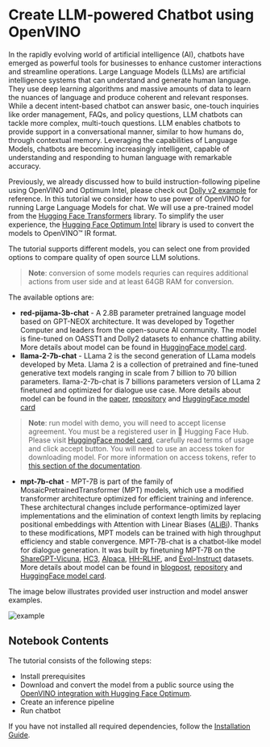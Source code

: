 # Create LLM-powered Chatbot using OpenVINO

In the rapidly evolving world of artificial intelligence (AI), chatbots have emerged as powerful tools for businesses to enhance customer interactions and streamline operations. 
Large Language Models (LLMs) are artificial intelligence systems that can understand and generate human language. They use deep learning algorithms and massive amounts of data to learn the nuances of language and produce coherent and relevant responses.
While a decent intent-based chatbot can answer basic, one-touch inquiries like order management, FAQs, and policy questions, LLM chatbots can tackle more complex, multi-touch questions. LLM enables chatbots to provide support in a conversational manner, similar to how humans do, through contextual memory. Leveraging the capabilities of Language Models, chatbots are becoming increasingly intelligent, capable of understanding and responding to human language with remarkable accuracy.

Previously, we already discussed how to build instruction-following pipeline using OpenVINO and Optimum Intel, please check out [Dolly v2 example](../240-dolly-2-instruction-following) for reference.
In this tutorial we consider how to use power of OpenVINO for running Large Language Models for chat. We will use a pre-trained model from the [Hugging Face Transformers](https://huggingface.co/docs/transformers/index) library. To simplify the user experience, the [Hugging Face Optimum Intel](https://huggingface.co/docs/optimum/intel/index) library is used to convert the models to OpenVINO™ IR format.

The tutorial supports different models, you can select one from provided options to compare quality of open source LLM solutions.
>**Note**: conversion of some models requries can requires additional actions from user side and at least 64GB RAM for conversion.

The available options are:

* **red-pijama-3b-chat** - A 2.8B parameter pretrained language model based on GPT-NEOX architecture. It was developed by Together Computer and leaders from the open-source AI community. The model is fine-tuned on OASST1 and Dolly2 datasets to enhance chatting ability. More details about model can be found in [HuggingFace model card](https://huggingface.co/togethercomputer/RedPajama-INCITE-Chat-3B-v1).
* **llama-2-7b-chat** - LLama 2 is the second generation of LLama models developed by Meta. Llama 2 is a collection of pretrained and fine-tuned generative text models ranging in scale from 7 billion to 70 billion parameters. llama-2-7b-chat is 7 billions parameters version of LLama 2 finetuned and optimized for dialogue use case. More details about model can be found in the [paper](https://ai.meta.com/research/publications/llama-2-open-foundation-and-fine-tuned-chat-models/), [repository](https://github.com/facebookresearch/llama) and [HuggingFace model card](https://huggingface.co/meta-llama/Llama-2-7b-chat-hf)
>**Note**: run model with demo, you will need to accept license agreement. 
>You must be a registered user in 🤗 Hugging Face Hub. Please visit [HuggingFace model card](https://huggingface.co/meta-llama/Llama-2-7b-chat-hf), carefully read terms of usage and click accept button.  You will need to use an access token for downloading model. For more information on access tokens, refer to [this section of the documentation](https://huggingface.co/docs/hub/security-tokens).
* **mpt-7b-chat** - MPT-7B is part of the family of MosaicPretrainedTransformer (MPT) models, which use a modified transformer architecture optimized for efficient training and inference. These architectural changes include performance-optimized layer implementations and the elimination of context length limits by replacing positional embeddings with Attention with Linear Biases ([ALiBi](https://arxiv.org/abs/2108.12409)). Thanks to these modifications, MPT models can be trained with high throughput efficiency and stable convergence. MPT-7B-chat is a chatbot-like model for dialogue generation. It was built by finetuning MPT-7B on the [ShareGPT-Vicuna](https://huggingface.co/datasets/jeffwan/sharegpt_vicuna), [HC3](https://huggingface.co/datasets/Hello-SimpleAI/HC3), [Alpaca](https://huggingface.co/datasets/tatsu-lab/alpaca), [HH-RLHF](https://huggingface.co/datasets/Anthropic/hh-rlhf), and [Evol-Instruct](https://huggingface.co/datasets/victor123/evol_instruct_70k) datasets. More details about model can be found in [blogpost](https://www.mosaicml.com/blog/mpt-7b), [repository](https://github.com/mosaicml/llm-foundry/) and [HuggingFace model card](https://huggingface.co/mosaicml/mpt-7b-chat).

The image below illustrates provided user instruction and model answer examples.

![example](https://user-images.githubusercontent.com/29454499/237291423-022f07d2-966b-4be2-9a1c-98f1cf0691c2.png)


## Notebook Contents

The tutorial consists of the following steps:

- Install prerequisites
- Download and convert the model from a public source using the [OpenVINO integration with Hugging Face Optimum](https://huggingface.co/blog/openvino).
- Create an inference pipeline
- Run chatbot




If you have not installed all required dependencies, follow the [Installation Guide](../../README.md).